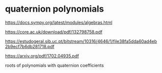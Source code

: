 # quaternion polynomials

https://docs.sympy.org/latest/modules/algebras.html

https://core.ac.uk/download/pdf/132798758.pdf

https://estudogeral.sib.uc.pt/bitstream/10316/4646/1/file38fa5dda60ad4eb2b9ecf7b6db281718.pdf

https://arxiv.org/pdf/1702.04935.pdf


roots of polynomials with quaternion coefficients 

